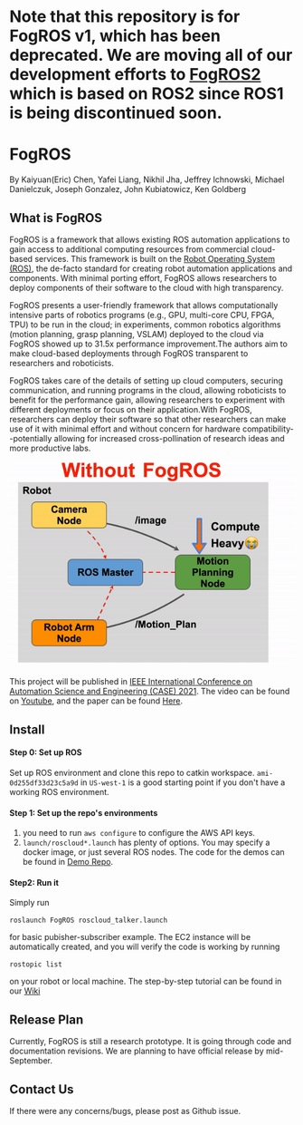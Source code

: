 Note that this repository is for FogROS v1, which has been deprecated.
We are moving all of our development efforts to [FogROS2](https://github.com/berkeleyAutomation/FogROS2) which is based on ROS2 since ROS1 is being discontinued soon. 
=

# FogROS 

By Kaiyuan(Eric) Chen, Yafei Liang, Nikhil Jha, Jeffrey Ichnowski, Michael Danielczuk, Joseph Gonzalez, John Kubiatowicz, Ken Goldberg



## What is FogROS 

FogROS is a framework that allows existing ROS automation applications to gain access to additional computing resources from commercial cloud-based services. This framework is built on the [Robot Operating System (ROS)](https://www.ros.org/), the de-facto standard for creating robot automation applications and components. With minimal porting effort, FogROS allows researchers to deploy components of their software to the cloud with high transparency.

FogROS presents a user-friendly framework that allows computationally intensive parts of robotics programs (e.g., GPU, multi-core CPU, FPGA, TPU) to be run in the cloud; in experiments, common robotics algorithms (motion planning, grasp planning, VSLAM) deployed to the cloud via FogROS showed up to 31.5x performance improvement.The authors aim to make cloud-based deployments through FogROS transparent to researchers and roboticists. 

FogROS takes care of the details of setting up cloud computers, securing communication, and running programs in the cloud, allowing roboticists to benefit for the performance gain, allowing researchers to experiment with different deployments or focus on their application.With FogROS, researchers can deploy their software so that other researchers can make use of it with minimal effort and without concern for hardware compatibility--potentially allowing for increased cross-pollination of research ideas and more productive labs.

![architecture diagram depicting 4 nodes, one of which is in the cloud with FogROS](https://github.com/BerkeleyAutomation/FogROS/raw/main/docs/FogROS.gif)

This project will be published in [IEEE International Conference on Automation Science and Engineering (CASE) 2021](https://case2021.sciencesconf.org/). The video can be found on [Youtube](https://www.youtube.com/watch?v=lSZw_Fkpnm0&t=2s), and the paper can be found [Here](https://github.com/BerkeleyAutomation/FogROS/blob/main/docs/FogROS_CASE2021_Camera%20Ready.pdf). 

## Install

#### Step 0: Set up ROS
Set up ROS environment and clone this repo to catkin workspace. ```ami-0d255df33d23c5a9d``` in ```US-west-1``` is a good starting point if you don't have a working ROS environment. 


#### Step 1:  Set up the repo's environments

1. you need to run ```aws configure``` to configure the AWS API keys. 
2. ```launch/roscloud*.launch``` has plenty of options. You may specify a docker image, or just several ROS nodes. The code for the demos can be found in [Demo Repo](https://github.com/BerkeleyAutomation/fogros-demos). 

#### Step2: Run it 
Simply run 

````
roslaunch FogROS roscloud_talker.launch 
````

for basic pubisher-subscriber example. The EC2 instance will be automatically created, and you will verify the code is working by running 
```
rostopic list
```
on your robot or local machine. The step-by-step tutorial can be found in our [Wiki](https://github.com/BerkeleyAutomation/FogROS/wiki/Running-FogROS-Examples)



## Release Plan 

Currently, FogROS is still a research prototype. It is going through code and documentation revisions. We are planning to have official release by mid-September. 



## Contact Us 

If there were any concerns/bugs, please post as Github issue. 
